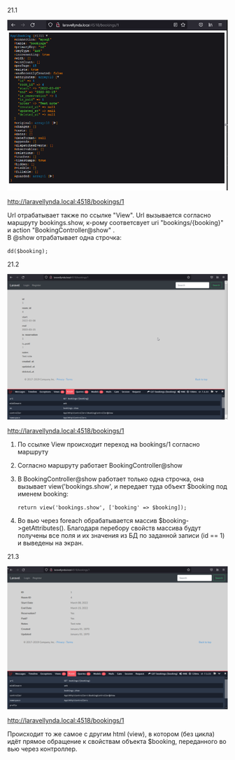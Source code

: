 21.1

<img src="./img/21.1.png" alt="drawing" width="800"/>

http://laravellynda.local:4518/bookings/1

Url отрабатывает также по ссылке "View". Url вызывается согласно маршруту bookings.show, к-рому соответсвует uri "bookings/{booking}" и action "BookingController@show" .  
В @show отрабатывает одна строчка:

    dd($booking);  

21.2

<img src="./img/21.2.png" alt="drawing" width="800"/>

http://laravellynda.local:4518/bookings/1

1) По ссылке View происходит переход на bookings/1 согласно маршруту
2) Согласно маршруту работает BookingController@show
3) В BookingController@show работает только одна строчка, она вызывает view('bookings.show', и передает туда объект $booking под именем booking:  

       return view('bookings.show', ['booking' => $booking]);

4) Во вью через foreach обрабатывается массив $booking->getAttributes(). Благодаря перебору свойств массива будут получены все поля и их значения из БД по заданной записи (id == 1) и выведены на экран.

21.3

<img src="./img/21.3.png" alt="drawing" width="800"/>

http://laravellynda.local:4518/bookings/1

Происходит то же самое с другим html (view), в котором (без цикла) идёт прямое обращение к свойствам объекта $booking, переданного во вью через контроллер.


